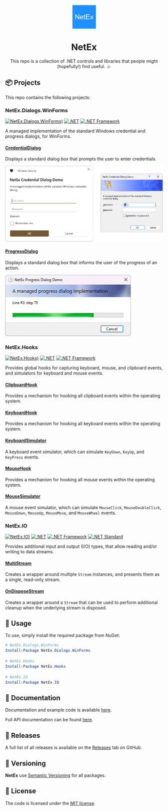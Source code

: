﻿<div align="center">

<img src="res/images/icon.png" alt="NetEx.WinForms.ProgressDialog" width="75" />

# NetEx

This repo is a collection of .NET controls and libraries that people might (hopefully!) find useful. :relaxed:

</div>

## 📦 Projects

This repo contains the following projects:

### NetEx.Dialogs.WinForms
[![NetEx.Dialogs.WinForms)](https://img.shields.io/nuget/v/NetEx.Dialogs.WinForms.svg)](https://www.nuget.org/packages/NetEx.Dialogs.WinForms/) [![.NET](https://img.shields.io/badge/.net%20-5.0+-8A2BE2)](https://dotnet.microsoft.com/download) [![.NET Framework](https://img.shields.io/badge/.net%20framework-2.0+-8A2BE2)](https://dotnet.microsoft.com/en-us/download/dotnet-framework)

A managed implementation of the standard Windows credential and progress dialogs, for WinForms.

#### [CredentialDialog](https://peckmore.github.io/NetEx/overview/dialogs.winforms/credentialdialog.html)
Displays a standard dialog box that prompts the user to enter credentials.

![Credential Dialog)](res/images/credential-dialog-both.png)

#### [ProgressDialog](https://peckmore.github.io/NetEx/overview/dialogs.winforms/progressdialog.html)
Displays a standard dialog box that informs the user of the progress of an action.

![Progress Dialog)](res/images/progress-dialog-new.png)

### NetEx.Hooks
[![NetEx.Hooks)](https://img.shields.io/nuget/v/NetEx.Hooks.svg)](https://www.nuget.org/packages/NetEx.Hooks/) [![.NET](https://img.shields.io/badge/.net%20-5.0+-8A2BE2)](https://dotnet.microsoft.com/download) [![.NET Framework](https://img.shields.io/badge/.net%20framework-2.0+-8A2BE2)](https://dotnet.microsoft.com/en-us/download/dotnet-framework)

Provides global hooks for capturing keyboard, mouse, and clipboard events, and simulators for keyboard and mouse events.

#### [ClipboardHook](https://peckmore.github.io/NetEx/overview/hooks/clipboardhook.html)
Provides a mechanism for hooking all clipboard events within the operating system.

#### [KeyboardHook](https://peckmore.github.io/NetEx/overview/hooks/keyboardhook.html)
Provides a mechanism for hooking all keyboard events within the operating system.
#### [KeyboardSimulator](https://peckmore.github.io/NetEx/overview/hooks/keyboardsimulator.html)
A keyboard event simulator, which can simulate `KeyDown`, `KeyUp`, and `KeyPress` events.
#### [MouseHook](https://peckmore.github.io/NetEx/overview/hooks/mousehook.html)
Provides a mechanism for hooking all mouse events within the operating system.

#### [MouseSimulator](https://peckmore.github.io/NetEx/overview/hooks/mousesimulator.html)
A mouse event simulator, which can simulate `MouseClick`, `MouseDoubleClick`, `MouseDown`, `MouseUp`, `MouseMove`, and `MouseWheel` events.

### NetEx.IO
[![NetEx.IO)](https://img.shields.io/nuget/v/NetEx.IO.svg)](https://www.nuget.org/packages/NetEx.IO/) [![.NET](https://img.shields.io/badge/.net%20-5.0+-8A2BE2)](https://dotnet.microsoft.com/download) [![.NET Framework](https://img.shields.io/badge/.net%20framework-2.0+-8A2BE2)](https://dotnet.microsoft.com/en-us/download/dotnet-framework) [![.NET Standard](https://img.shields.io/badge/.net%20standard-2.0+-8A2BE2)](https://dotnet.microsoft.com/en-us/platform/dotnet-standard)

Provides additional input and output (I/O) types, that allow reading and/or writing to data streams.

#### [MultiStream](https://peckmore.github.io/NetEx/overview/io/multistream.html)
Creates a wrapper around multiple `Stream` instances, and presents them as a single, read-only stream.
#### [OnDisposeStream](https://peckmore.github.io/NetEx/overview/io/ondisposestream.html)
Creates a wrapper around a `Stream` that can be used to perform additional cleanup when the underlying stream is disposed.

## 🙌 Usage

To use, simply install the required package from NuGet:

```powershell
# NetEx.Dialogs.WinForms
Install-Package NetEx.Dialogs.WinForms

# NetEx.Hooks
Install-Package NetEx.Hooks

# NetEx.IO
Install-Package NetEx.IO
```

## 📖 Documentation

Documentation and example code is available [here](https://peckmore.github.io/NetEx/overview/overview.html).

Full API documentation can be found [here](https://peckmore.github.io/NetEx/api/NetEx.Dialogs.WinForms.html).

## 🚀 Releases

A full list of all releases is available on the [Releases](https://github.com/Peckmore/NetEx/releases) tab on GitHub.

## 🔢 Versioning

**NetEx** use [Semantic Versioning](https://semver.org) for all packages.

## 📄 License

The code is licensed under the [MIT license](https://github.com/Peckmore/NetEx?tab=readme-ov-file#MIT-1-ov-file).